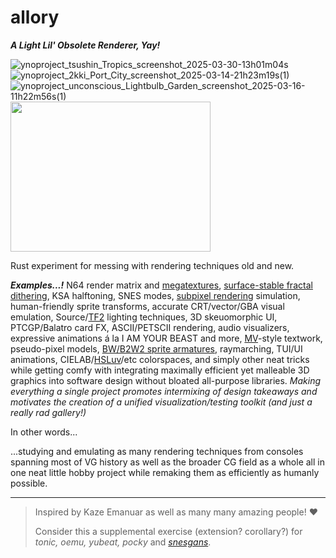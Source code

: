 # allory
_**A Light Lil' Obsolete Renderer, Yay!**_

![ynoproject_tsushin_Tropics_screenshot_2025-03-30-13h01m04s](https://github.com/user-attachments/assets/c4636ff6-d693-4cdb-a33f-b37477bbcbf8)![ynoproject_2kki_Port_City_screenshot_2025-03-14-21h23m19s(1)](https://github.com/user-attachments/assets/30a35750-cc24-4095-8e6b-9fc31e879aeb)![ynoproject_unconscious_Lightbulb_Garden_screenshot_2025-03-16-11h22m56s(1)](https://github.com/user-attachments/assets/71e8df4e-ce46-40ee-8726-773ee44b1cd5)<img src="https://github.com/user-attachments/assets/9b0b2635-447f-4461-9a2a-32f231b90725" width="320px" height="240px">





Rust experiment for messing with rendering techniques old and new.

_**Examples...!**_ N64 render matrix and [megatextures]([https://www.reddit.com/r/Games/comments/16jx9yl/how_i_implemented_megatextures_on_real_nintendo/](https://youtu.be/Sf036fO-ZUk)), [surface-stable fractal dithering](https://www.youtube.com/watch?v=HPqGaIMVuLs), KSA halftoning, SNES modes, [subpixel rendering](https://en.wikipedia.org/wiki/Subpixel_rendering) simulation, human-friendly sprite transforms, accurate CRT/vector/GBA visual emulation, Source/[TF2](https://steamcdn-a.akamaihd.net/apps/valve/2007/NPAR07_IllustrativeRenderingInTeamFortress2.pdf) lighting techniques, 3D skeuomorphic UI, PTCGP/Balatro card FX, ASCII/PETSCII rendering, audio visualizers, expressive animations á la I AM YOUR BEAST and more, [MV](https://youtu.be/bBbnxPgsIJg)-style textwork, pseudo-pixel models, [BW/B2W2 sprite armatures](https://archives.bulbagarden.net/wiki/Category:Black_and_White_sprites), raymarching, TUI/UI animations, CIELAB/[HSLuv](https://www.hsluv.org/)/etc colorspaces, and simply other neat tricks while getting comfy with integrating maximally efficient yet malleable 3D graphics into software design without bloated all-purpose libraries. _Making everything a single project promotes intermixing of design takeaways and motivates the creation of a unified visualization/testing toolkit (and just a really rad gallery!)_

In other words...

...studying and emulating as many rendering techniques from consoles spanning most of VG history as well as the broader CG field as a whole all in one neat little hobby project while remaking them as efficiently as humanly possible.

<hr>

> Inspired by Kaze Emanuar as well as many many amazing people! ♥
> 
> Consider this a supplemental exercise (extension? corollary?) for _tonic, oemu, yubeat, pocky_ and [_snesgans_](https://github.com/pocketrice/snesgans).
